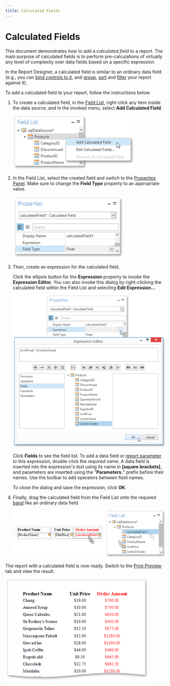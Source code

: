 ```yaml
---
title: Calculated Fields
---
```

# Calculated Fields
This document demonstrates how to add a _calculated field_ to a report. The main purpose of calculated fields is to perform pre-calculations of virtually any level of complexity over data fields based on a specific expression.

In the Report Designer, a calculated field is similar to an ordinary data field (e.g., you can [bind controls to it](binding-report-controls-to-data.md), and [group](../shaping-data/grouping-data.md), [sort](../shaping-data/sorting-data.md) and [filter](../shaping-data/filtering-data.md) your report against it).

To add a calculated field to your report, follow the instructions below.
1. To create a calculated field, in the [Field List](../../interface-elements/field-list.md), right-click any item inside the data source, and in the invoked menu, select **Add Calculated Field**.
	
	![WPFDesigner_FieldListAddingCalcField](../../../../../images/img123013.png)
2. In the Field List, select the created field and switch to the [Properties Panel](../../interface-elements/properties-panel.md). Make sure to change the **Field Type** property to an appropriate value.
	
	![EUD_WpfReportDesigner_CalcField_1](../../../../../images/img123716.png)
3. Then, create an expression for the calculated field.
	
	Click the ellipsis button for the **Expression** property to invoke the **Expression Editor**. You can also invoke this dialog by right-clicking the calculated field within the Field List and selecting **Edit Expression...**
	
	![EUD_WpfReportDesigner_CalcField_2](../../../../../images/img123717.png)
	
	Click **Fields** to see the field list. To add a data field or [report parameter](report-parameters.md) to this expression, double-click the required name. A data field is inserted into the expression's text using its name in **[**square brackets**]**, and parameters are inserted using the "**Parameters.**" prefix before their names. Use the toolbar to add operators between field names.
	
	To close the dialog and save the expression, click **OK**.
4. Finally, drag the calculated field from the Field List onto the required [band](../../report-elements/report-bands.md) like an ordinary data field.
	
	![EUD_WpfReportDesigner_CalcField_3](../../../../../images/img123718.png)

The report with a calculated field is now ready. Switch to the [Print Preview](../../document-preview.md) tab and view the result.

![EUD_WpfReportDesigner_CalcField_Result](../../../../../images/img123719.png)